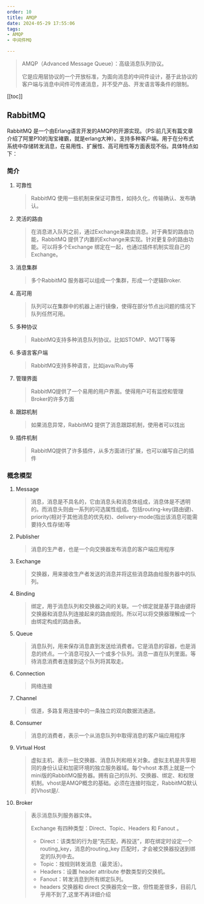 ```yaml
---
order: 10
title: AMQP
date: 2024-05-29 17:55:06
tags:
- AMQP
- 中间件MQ

---
```


> AMQP（Advanced Message Queue）：高级消息队列协议。
>
> 它是应用层协议的一个开放标准，为面向消息的中间件设计，基于此协议的客户端与消息中间件可传递消息，并不受产品、开发语言等条件的限制。
<!-- more -->
[[toc]]

## RabbitMQ

RabbitMQ 是一个由Erlang语言开发的AMQP的开源实现。（PS:前几天有篇文章介绍了阿里P10的淘宝褚霸，就是erlang大神）。支持多种客户端。用于在分布式系统中存储转发消息，在易用性、扩展性、高可用性等方面表现不俗。具体特点如下：

### 简介

1. 可靠性
    > RabbitMQ 使用一些机制来保证可靠性，如持久化，传输确认、发布确认。
2. 灵活的路由
    > 在消息进入队列之前，通过Exchange来路由消息。对于典型的路由功能，RabbitMQ 提供了内置的Exchange来实现。针对更复杂的路由功能。可以将多个Exchange 绑定在一起，也通过插件机制实现自己的 Exchange。
3. 消息集群
    > 多个RabbitMQ 服务器可以组成一个集群，形成一个逻辑Broker.
4. 高可用
    > 队列可以在集群中的机器上进行镜像，使得在部分节点出问题的情况下队列任然可用。
5. 多种协议
    > RabbitMQ支持多种消息队列协议。比如STOMP、MQTT等等
6. 多语言客户端
    > RabbitMQ支持多种语言，比如java/Ruby等
7. 管理界面
    > RabbitMQ提供了一个易用的用户界面。使得用户可有监控和管理Broker的许多方面
8. 跟踪机制
    > 如果消息异常，RabbitMQ 提供了消息跟踪机制，使用者可以找出
9. 插件机制
    > RabbitMQ提供了许多插件，从多方面进行扩展，也可以编写自己的插件

### 概念模型

1. Message
    > 消息，消息是不具名的，它由消息头和消息体组成，消息体是不透明的。而消息头则由一系列的可选属性组成。包括routing-key(路由键)、priority(相对于其他消息的优先权)、delivery-mode(指出该消息可能需要持久性存储)等
2. Publisher
    > 消息的生产者，也是一个向交换器发布消息的客户端应用程序
3. Exchange
    > 交换器，用来接收生产者发送的消息并将这些消息路由给服务器中的队列。
4. Binding
    > 绑定，用于消息队列和交换器之间的关联。一个绑定就是基于路由键将交换器和消息队列连接起来的路由规则。所以可以将交换器理解成一个由绑定构成的路由表。
5. Queue
    > 消息队列，用来保存消息直到发送给消费者。它是消息的容器，也是消息的终点。一个消息可投入一个或多个队列。消息一直在队列里面。等待消息消费者连接到这个队列将其取走。
6. Connection
    > 网络连接
7. Channel
    > 信道，多路复用连接中的一条独立的双向数据流通道。
8. Consumer
    > 消息的消费者，表示一个从消息队列中取得消息的客户端应用程序
9. Virtual Host
    > 虚拟主机、表示一批交换器、消息队列和相关对象。虚拟主机是共享相同的身份认证和加密环境的独立服务器域。每个vhost 本质上就是一个mini版的RabbitMQ服务器。拥有自己的队列、交换器、绑定、和权限机制。vhost是AMQP概念的基础。必须在连接时指定，RabbitMQ默认的Vhost是/.
10. Broker
    > 表示消息队列服务器实体。
    >
    > Exchange 有四种类型：Direct、Topic、Headers 和 Fanout 。
    >
    > - Direct：该类型的行为是“先匹配，再投送”，即在绑定时设定一个 routing_key，消息的routing_key 匹配时，才会被交换器投送到绑定的队列中去。
    > - Topic：按规则转发消息（最灵活）。
    > - Headers：设置 header attribute 参数类型的交换机。
    > - Fanout：转发消息到所有绑定队列。
    > - headers 交换器和 direct 交换器完全一致，但性能差很多，目前几乎用不到了,这里不再详细介绍
